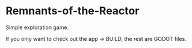 # Remnants-of-the-Reactor
Simple exploration game.

If you only want to check out the app -> BUILD, the rest are GODOT files.
